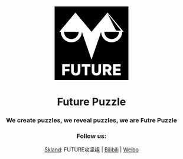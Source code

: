 <p align="center"><img src="https://github.com/Future-Puzzle/.github/blob/main/profile/future-1.png" width="200" height="200"></p>

<h1 align="center">Future Puzzle</h1>

<h3 align="center">We create puzzles, we reveal puzzles, we are Futre Puzzle</h3>



<h3 align="center">Follow us:</h3>

<div align="center"> 
  <a href="https://www.skland.com/">Skland</a>: FUTURE攻坚组 | <a href="https://space.bilibili.com/1795756019">Bilibili</a> | <a href="https://weibo.com/u/7917542342">Weibo</a>
</div>
